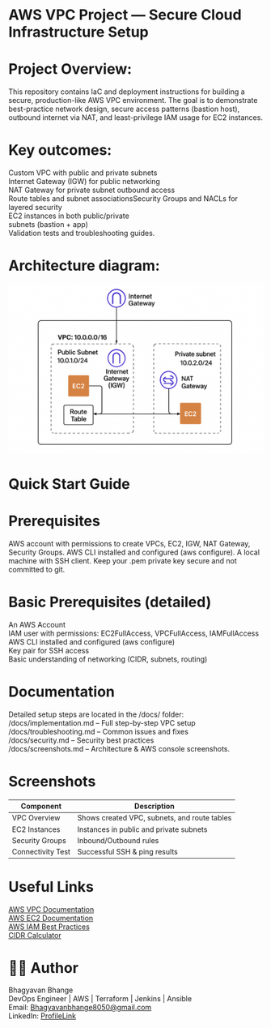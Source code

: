 #  AWS VPC Project — Secure Cloud Infrastructure Setup
# Project Overview:
This repository contains IaC and deployment instructions for building a secure, production-like AWS VPC environment. The goal is to demonstrate best-practice network design, secure access patterns (bastion host), outbound internet via NAT, and least-privilege IAM usage for EC2 instances.

# Key outcomes:
Custom VPC with public and private subnets  
Internet Gateway (IGW) for public networking  
NAT Gateway for private subnet outbound access  
Route tables and subnet associationsSecurity Groups and NACLs for layered security  
EC2 instances in both public/private  
subnets (bastion + app)    
Validation tests and troubleshooting guides.    

# Architecture diagram:
![image alt](https://github.com/Bhagyavan8050/AWS-VPC-Prod/blob/55b9085bf37cc4c337c7a1d30618bd1022254c25/Architecture.png)


# Quick Start Guide
#  Prerequisites
AWS account with permissions to create VPCs, EC2, IGW, NAT Gateway, Security Groups.
AWS CLI installed and configured (aws configure).
A local machine with SSH client. Keep your .pem private key secure and not committed to git.


# Basic Prerequisites (detailed)
An AWS Account  
IAM user with permissions: EC2FullAccess, VPCFullAccess, IAMFullAccess  
AWS CLI installed and configured (aws configure)  
Key pair for SSH access  
Basic understanding of networking (CIDR, subnets, routing)  


# Documentation
Detailed setup steps are located in the /docs/ folder:  
/docs/implementation.md – Full step-by-step VPC setup  
/docs/troubleshooting.md – Common issues and fixes  
/docs/security.md – Security best practices  
/docs/screenshots.md – Architecture & AWS console screenshots.

# Screenshots
| Component         | Description                                  |
| ----------------- | -------------------------------------------- |
| VPC Overview      | Shows created VPC, subnets, and route tables |
| EC2 Instances     | Instances in public and private subnets      |
| Security Groups   | Inbound/Outbound rules                       |
| Connectivity Test | Successful SSH & ping results                |


# Useful Links
[AWS VPC Documentation](https://docs.aws.amazon.com/vpc/)  
[AWS EC2 Documentation](https://docs.aws.amazon.com/ec2/)  
[AWS IAM Best Practices](https://docs.aws.amazon.com/IAM/latest/UserGuide/best-practices.html)  
[CIDR Calculator](https://www.ipaddressguide.com/cidr)


# 👨‍💻 Author
Bhagyavan Bhange  
DevOps Engineer | AWS | Terraform | Jenkins | Ansible  
Email: Bhagyavanbhange8050@gmail.com  
LinkedIn: [ProfileLink](https://www.linkedin.com/in/bhagyavan-bhange-1196a0227/)  

